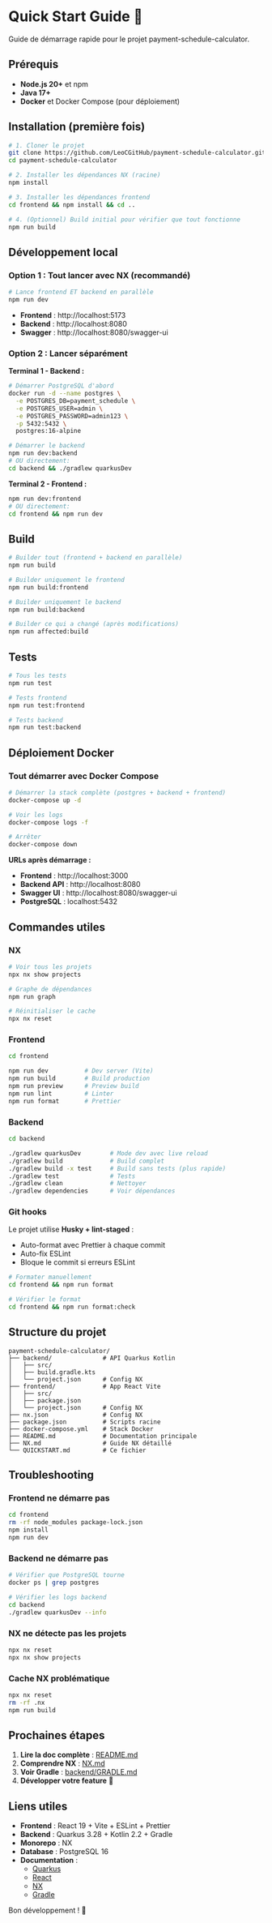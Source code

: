 # Quick Start Guide 🚀

Guide de démarrage rapide pour le projet payment-schedule-calculator.

## Prérequis

- **Node.js 20+** et npm
- **Java 17+**
- **Docker** et Docker Compose (pour déploiement)

## Installation (première fois)

```bash
# 1. Cloner le projet
git clone https://github.com/LeoCGitHub/payment-schedule-calculator.git
cd payment-schedule-calculator

# 2. Installer les dépendances NX (racine)
npm install

# 3. Installer les dépendances frontend
cd frontend && npm install && cd ..

# 4. (Optionnel) Build initial pour vérifier que tout fonctionne
npm run build
```

## Développement local

### Option 1 : Tout lancer avec NX (recommandé)

```bash
# Lance frontend ET backend en parallèle
npm run dev
```

- **Frontend** : http://localhost:5173
- **Backend** : http://localhost:8080
- **Swagger** : http://localhost:8080/swagger-ui

### Option 2 : Lancer séparément

**Terminal 1 - Backend :**
```bash
# Démarrer PostgreSQL d'abord
docker run -d --name postgres \
  -e POSTGRES_DB=payment_schedule \
  -e POSTGRES_USER=admin \
  -e POSTGRES_PASSWORD=admin123 \
  -p 5432:5432 \
  postgres:16-alpine

# Démarrer le backend
npm run dev:backend
# OU directement:
cd backend && ./gradlew quarkusDev
```

**Terminal 2 - Frontend :**
```bash
npm run dev:frontend
# OU directement:
cd frontend && npm run dev
```

## Build

```bash
# Builder tout (frontend + backend en parallèle)
npm run build

# Builder uniquement le frontend
npm run build:frontend

# Builder uniquement le backend
npm run build:backend

# Builder ce qui a changé (après modifications)
npm run affected:build
```

## Tests

```bash
# Tous les tests
npm run test

# Tests frontend
npm run test:frontend

# Tests backend
npm run test:backend
```

## Déploiement Docker

### Tout démarrer avec Docker Compose

```bash
# Démarrer la stack complète (postgres + backend + frontend)
docker-compose up -d

# Voir les logs
docker-compose logs -f

# Arrêter
docker-compose down
```

**URLs après démarrage :**
- **Frontend** : http://localhost:3000
- **Backend API** : http://localhost:8080
- **Swagger UI** : http://localhost:8080/swagger-ui
- **PostgreSQL** : localhost:5432

## Commandes utiles

### NX

```bash
# Voir tous les projets
npx nx show projects

# Graphe de dépendances
npm run graph

# Réinitialiser le cache
npx nx reset
```

### Frontend

```bash
cd frontend

npm run dev          # Dev server (Vite)
npm run build        # Build production
npm run preview      # Preview build
npm run lint         # Linter
npm run format       # Prettier
```

### Backend

```bash
cd backend

./gradlew quarkusDev        # Mode dev avec live reload
./gradlew build             # Build complet
./gradlew build -x test     # Build sans tests (plus rapide)
./gradlew test              # Tests
./gradlew clean             # Nettoyer
./gradlew dependencies      # Voir dépendances
```

### Git hooks

Le projet utilise **Husky + lint-staged** :
- Auto-format avec Prettier à chaque commit
- Auto-fix ESLint
- Bloque le commit si erreurs ESLint

```bash
# Formater manuellement
cd frontend && npm run format

# Vérifier le format
cd frontend && npm run format:check
```

## Structure du projet

```
payment-schedule-calculator/
├── backend/              # API Quarkus Kotlin
│   ├── src/
│   ├── build.gradle.kts
│   └── project.json      # Config NX
├── frontend/             # App React Vite
│   ├── src/
│   ├── package.json
│   └── project.json      # Config NX
├── nx.json               # Config NX
├── package.json          # Scripts racine
├── docker-compose.yml    # Stack Docker
├── README.md             # Documentation principale
├── NX.md                 # Guide NX détaillé
└── QUICKSTART.md         # Ce fichier
```

## Troubleshooting

### Frontend ne démarre pas

```bash
cd frontend
rm -rf node_modules package-lock.json
npm install
npm run dev
```

### Backend ne démarre pas

```bash
# Vérifier que PostgreSQL tourne
docker ps | grep postgres

# Vérifier les logs backend
cd backend
./gradlew quarkusDev --info
```

### NX ne détecte pas les projets

```bash
npx nx reset
npx nx show projects
```

### Cache NX problématique

```bash
npx nx reset
rm -rf .nx
npm run build
```

## Prochaines étapes

1. **Lire la doc complète** : [README.md](README.md)
2. **Comprendre NX** : [NX.md](NX.md)
3. **Voir Gradle** : [backend/GRADLE.md](backend/GRADLE.md)
4. **Développer votre feature** 🚀

## Liens utiles

- **Frontend** : React 19 + Vite + ESLint + Prettier
- **Backend** : Quarkus 3.28 + Kotlin 2.2 + Gradle
- **Monorepo** : NX
- **Database** : PostgreSQL 16
- **Documentation** :
  - [Quarkus](https://quarkus.io)
  - [React](https://react.dev)
  - [NX](https://nx.dev)
  - [Gradle](https://docs.gradle.org)

Bon développement ! 🎉
